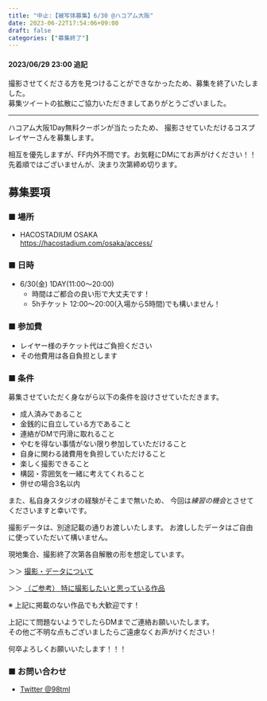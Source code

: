 ```yaml
---
title: "中止:【被写体募集】6/30 @ハコアム大阪"
date: 2023-06-22T17:54:06+09:00
draft: false
categories: ["募集終了"]
---
```


#### 2023/06/29 23:00 追記

撮影させてくださる方を見つけることができなかったため、募集を終了いたしました。  
募集ツイートの拡散にご協力いただきましてありがとうございました。

---

ハコアム大阪1Day無料クーポンが当たったため、
撮影させていただけるコスプレイヤーさんを募集します。

相互を優先しますが、FF内外不問です。お気軽にDMにてお声がけください！！  
先着順ではございませんが、決まり次第締め切ります。

## 募集要項

### ■ 場所

* HACOSTADIUM OSAKA  
https://hacostadium.com/osaka/access/

### ■ 日時

* 6/30(金) 1DAY(11:00～20:00) 
  * 時間はご都合の良い形で大丈夫です！
  * 5hチケット 12:00～20:00(入場から5時間)でも構いません！

### ■ 参加費

* レイヤー様のチケット代はご負担ください
* その他費用は各自負担とします

### ■ 条件

募集させていただく身ながら以下の条件を設けさせていただきます。

* 成人済みであること
* 金銭的に自立している方であること
* 連絡がDMで円滑に取れること
* やむを得ない事情がない限り参加していただけること
* 自身に関わる諸費用を負担していただけること
* 楽しく撮影できること
* 構図・雰囲気を一緒に考えてくれること
* 併せの場合3名以内

また、私自身スタジオの経験がそこまで無いため、
今回は*練習の機会*とさせてくださいますと幸いです。

撮影データは、別途記載の通りお渡しいたします。
お渡ししたデータはご自由に使っていただいて構いません。

現地集合、撮影終了次第各自解散の形を想定しています。

＞＞ [撮影・データについて](/policy/)

＞＞ [（ご参考） 特に撮影したいと思っている作品](/favlist/)

※ 上記に掲載のない作品でも大歓迎です！

上記にて問題ないようでしたらDMまでご連絡お願いいたします。  
その他ご不明な点もございましたらご遠慮なくお声がけください！

何卒よろしくお願いいたします！！！

### ■ お問い合わせ

* [Twitter @98tml](https://twitter.com/98tml/)